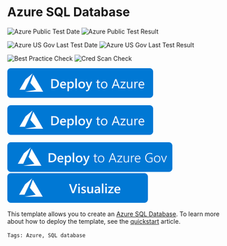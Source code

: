 # Azure SQL Database

![Azure Public Test Date](https://azurequickstartsservice.blob.core.windows.net/badges/101-sql-database/PublicLastTestDate.svg)
![Azure Public Test Result](https://azurequickstartsservice.blob.core.windows.net/badges/101-sql-database/PublicDeployment.svg)

![Azure US Gov Last Test Date](https://azurequickstartsservice.blob.core.windows.net/badges/101-sql-database/FairfaxLastTestDate.svg)
![Azure US Gov Last Test Result](https://azurequickstartsservice.blob.core.windows.net/badges/101-sql-database/FairfaxDeployment.svg)

![Best Practice Check](https://azurequickstartsservice.blob.core.windows.net/badges/101-sql-database/BestPracticeResult.svg)
![Cred Scan Check](https://azurequickstartsservice.blob.core.windows.net/badges/101-sql-database/CredScanResult.svg)

[![Deploy To Azure](https://raw.githubusercontent.com/Azure/azure-quickstart-templates/master/1-CONTRIBUTION-GUIDE/images/deploytoazure.svg?sanitize=true)](https://portal.azure.com/#create/Microsoft.Template/uri/https%3A%2F%2Fraw.githubusercontent.com/yochananrachamim/azure-quickstart-templates/master/101-sql-database-Import/azuredeploy.json)

[![Deploy To Azure](https://raw.githubusercontent.com/Azure/azure-quickstart-templates/master/1-CONTRIBUTION-GUIDE/images/deploytoazure.svg?sanitize=true)](https://portal.azure.com/#create/Microsoft.Template/uri/https%3A%2F%2Fraw.githubusercontent.com%2FAzure%2Fazure-quickstart-templates%2Fmaster%2F101-sql-database%2Fazuredeploy.json)


[![Deploy To Azure US Gov](https://raw.githubusercontent.com/Azure/azure-quickstart-templates/master/1-CONTRIBUTION-GUIDE/images/deploytoazuregov.svg?sanitize=true)](https://portal.azure.us/#create/Microsoft.Template/uri/https%3A%2F%2Fraw.githubusercontent.com%2FAzure%2Fazure-quickstart-templates%2Fmaster%2F101-sql-database%2Fazuredeploy.json)
[![Visualize](https://raw.githubusercontent.com/Azure/azure-quickstart-templates/master/1-CONTRIBUTION-GUIDE/images/visualizebutton.svg?sanitize=true)](http://armviz.io/#/?load=https%3A%2F%2Fraw.githubusercontent.com%2FAzure%2Fazure-quickstart-templates%2Fmaster%2F101-sql-database%2Fazuredeploy.json)

This template allows you to create an [Azure SQL Database](https://docs.microsoft.com/azure/azure-sql/database/sql-database-paas-overview). To learn more about how to deploy the template, see the [quickstart](https://docs.microsoft.com/azure/azure-sql/database/single-database-create-arm-template-quickstart) article.

`Tags: Azure, SQL database`
